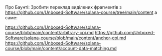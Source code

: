 Про Баунті:
Зробити переклад виділених фрагментів з  https://github.com/Unboxed-Software/solana-course/tree/main/content
а саме:

https://github.com/Unboxed-Software/solana-course/blob/main/content/arbitrary-cpi.md
https://github.com/Unboxed-Software/solana-course/blob/main/content/anchor-cpi.md
https://github.com/Unboxed-Software/solana-course/blob/main/content/account-data-matching.md
